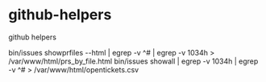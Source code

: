 github-helpers
==============

github helpers

bin/issues showprfiles --html | egrep -v ^\# | egrep -v 1034h > /var/www/html/prs_by_file.html
bin/issues showall | egrep -v 1034h | egrep -v ^\# > /var/www/html/opentickets.csv
